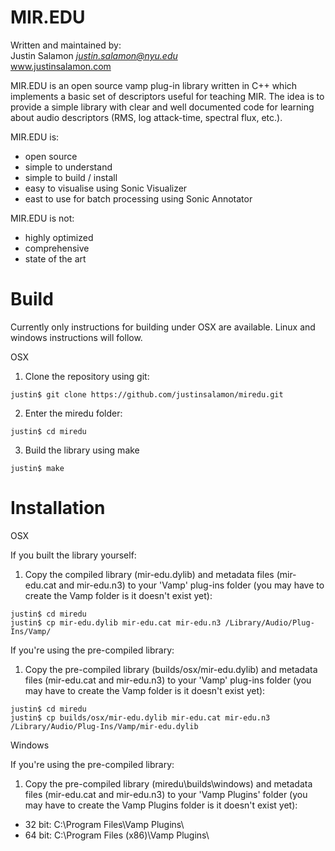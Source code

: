 MIR.EDU
=======

Written and maintained by:  
Justin Salamon *<justin.salamon@nyu.edu>*  
www.justinsalamon.com

MIR.EDU is an open source vamp plug-in library written in C++ which implements a basic set of 
descriptors useful for teaching MIR. The idea is to provide a simple library with clear and well 
documented code for learning about audio descriptors (RMS, log attack-time, spectral flux, etc.).

MIR.EDU is:
- open source
- simple to understand
- simple to build / install
- easy to visualise using Sonic Visualizer
- east to use for batch processing using Sonic Annotator

MIR.EDU is not:
- highly optimized
- comprehensive
- state of the art

Build
=====

Currently only instructions for building under OSX are available. Linux and windows instructions will follow.

OSX

1. Clone the repository using git:  
```
justin$ git clone https://github.com/justinsalamon/miredu.git  
```
2. Enter the miredu folder:  
```
justin$ cd miredu
```
3. Build the library using make  
```
justin$ make
```


Installation
============

OSX

If you built the library yourself:

1. Copy the compiled library (mir-edu.dylib) and metadata files (mir-edu.cat and mir-edu.n3) to your 'Vamp' plug-ins folder (you may have to create the Vamp folder is it doesn't exist yet):

```
justin$ cd miredu
justin$ cp mir-edu.dylib mir-edu.cat mir-edu.n3 /Library/Audio/Plug-Ins/Vamp/
```

If you're using the pre-compiled library:

1. Copy the pre-compiled library (builds/osx/mir-edu.dylib) and metadata files (mir-edu.cat and mir-edu.n3) to your 'Vamp' plug-ins folder (you may have to create the Vamp folder is it doesn't exist yet):

```
justin$ cd miredu  
justin$ cp builds/osx/mir-edu.dylib mir-edu.cat mir-edu.n3 /Library/Audio/Plug-Ins/Vamp/mir-edu.dylib
```

Windows

If you're using the pre-compiled library:

1. Copy the pre-compiled library (miredu\builds\windows) and metadata files (mir-edu.cat and mir-edu.n3) to your 'Vamp Plugins' folder (you may have to create the Vamp Plugins folder is it doesn't exist yet):

* 32 bit: C:\Program Files\Vamp Plugins\
* 64 bit: C:\Program Files (x86)\Vamp Plugins\
